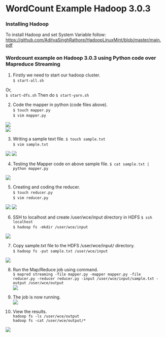 # WordCount Example Hadoop 3.0.3
### Installing Hadoop
To install Hadoop and set System Variable follow: https://github.com/AdityaSinghRathore/HadoopLinuxMint/blob/master/main.pdf


### Wordcount example on Hadoop 3.0.3 using Python code over Mapreduce Streaming
1. Firstly we need to start our hadoop cluster.  
```$ start-all.sh```

Or,  
```$ start-dfs.sh```  Then do  ```$ start-yarn.sh```  

2. Code the mapper in python (code files above).  
```$ touch mapper.py```  
```$ vim mapper.py```  

![](https://github.com/AdityaSinghRathore/WordCountHadoop/blob/master/img/1mapper.png)  
![](https://github.com/AdityaSinghRathore/WordCountHadoop/blob/master/img/2mappercode.png)  

3. Writing a sample text file.
```$ touch sample.txt```  
```$ vim sample.txt```  

![](https://github.com/AdityaSinghRathore/WordCountHadoop/blob/master/img/3samplecre.png)
![](https://github.com/AdityaSinghRathore/WordCountHadoop/blob/master/img/4samplewrite.png)

4. Testing the Mapper code on above sample file.
```$ cat sample.txt | python mapper.py```

![](https://github.com/AdityaSinghRathore/WordCountHadoop/blob/master/img/5mapperrunloc.png)

5. Creating and coding the reducer.  
```$ touch reducer.py```  
```$ vim reducer.py```  

![](https://github.com/AdityaSinghRathore/WordCountHadoop/blob/master/img/6reducercre.png)
![](https://github.com/AdityaSinghRathore/WordCountHadoop/blob/master/img/7reducrimple.png)

6. SSH to localhost and  create /user/wce/input directory in HDFS
```$ ssh localhost```  
```$ hadoop fs -mkdir /user/wce/input```

![](https://github.com/AdityaSinghRathore/WordCountHadoop/blob/master/img/8creatingdirs.png)

7. Copy sample.txt file to the HDFS /user/wce/input/ directory.  
```$ hadoop fs -put sample.txt /user/wce/input```  
  
![](https://github.com/AdityaSinghRathore/WordCountHadoop/blob/master/img/9aftecopy.png)

8. Run the Map/Reduce job using command.  
 ```$ mapred streaming -file mapper.py -mapper mapper.py -file reducer.py -reducer reducer.py -input /user/wce/input/sample.txt -output /user/wce/output```  
![](https://github.com/AdityaSinghRathore/WordCountHadoop/blob/master/img/10maprrun.png)
 
9. The job is now running.  
![](https://github.com/AdityaSinghRathore/WordCountHadoop/blob/master/img/11mprrun.png)

10. View the results.  
```hadoop fs -ls /user/wce/output```  
```hadoop fs -cat /user/wce/output/*```  

![](https://github.com/AdityaSinghRathore/WordCountHadoop/blob/master/img/13finalresult.png)
 




